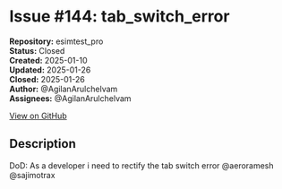 # Issue #144: tab_switch_error

**Repository:** esimtest_pro  
**Status:** Closed  
**Created:** 2025-01-10  
**Updated:** 2025-01-26  
**Closed:** 2025-01-26  
**Author:** @AgilanArulchelvam  
**Assignees:** @AgilanArulchelvam  

[View on GitHub](https://github.com/Simtestlab/esimtest_pro/issues/144)

## Description

DoD:
As a developer i need to rectify the tab switch error @aeroramesh @sajimotrax 